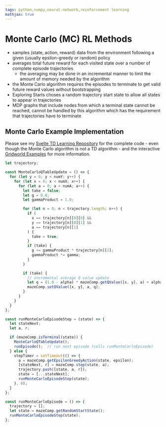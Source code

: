 ```yaml
---
tags: python,numpy,neural-network,reinforcement learning
mathjax: true
---
```

# Monte Carlo (MC) RL Methods

- samples (state, action, reward) data from the environment following a given (usually epsilon-greedy or random) policy
- averages total future reward for each visited state over a number of complete episode trajectories
  - the averaging may be done in an incremental manner to limit the amount of memory needed by the algorithm
- the Monte Carlo algorithm requires the episodes to terminate to get valid future reward values without bootstrapping
- Exploring Starts choses a random trajectory start state to allow all states to appear in trajectories
- MDP graphs that include nodes from which a terminal state cannot be reached, cannot be handled by this algorithm which has the requirement that trajectories have to terminate

## Monte Carlo Example Implementation

Please see my [Svelte TD Learning Repository](https://github.com/maideas/svelte-td-learning) for the complete code - even though the Monte Carlo algorithm is not a TD algorithm - and the interactive [Gridworld Examples](gridworld_examples.md) for more information.

```javascript
let trajectory;

const MonteCarloQTableUpdate = () => {
  for (let y = 0; y < numY; y++) {
    for (let x = 0; x < numX; x++) {
      for (let a = 0; a < numA; a++) {
        let take = false;
        let g = 0.0;
        let gammaProduct = 1.0;

        for (let n = 0; n < trajectory.length; n++) {
          if (
            x == trajectory[n][0][0] &&
            y == trajectory[n][0][1] &&
            a == trajectory[n][1]
          ) {
            take = true;
          }
          if (take) {
            g += gammaProduct * trajectory[n][2];
            gammaProduct *= gamma;
          }
        }

        if (take) {
          // incremental average Q value update
          let q = (1.0 - alpha) * mazeComp.getQValue([x, y], a) + alpha * g;
          mazeComp.setQValue([x, y], a, q);
        }
      }
    }
  }
};

const runMonteCarloEpisodeStep = (state) => {
  let stateNext;
  let a, r;

  if (mazeComp.isTerminal(state)) {
    MonteCarloQTableUpdate();
    runEpisode();  // run next episode (calls runMonteCarloEpisode)
  } else {
    stepTimer = setTimeout(() => {
      a = mazeComp.getEpsilonGreedyAction(state, epsilon);
      [stateNext, r] = mazeComp.step(state, a);
      trajectory.push([state, a, r]);
      state = [...stateNext];
      runMonteCarloEpisodeStep(state);
    }, 0);
  }
};

const runMonteCarloEpisode = () => {
  trajectory = [];
  let state = mazeComp.getRandomStartState();
  runMonteCarloEpisodeStep(state);
};
```
